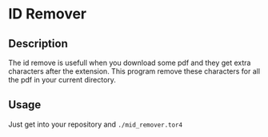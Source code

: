 # ID Remover

## Description
The id remove is usefull when you download some pdf and they get extra characters after the extension. This program remove these characters for all the pdf in your current directory.

## Usage
Just get into your repository and `./mid_remover.tor4`




